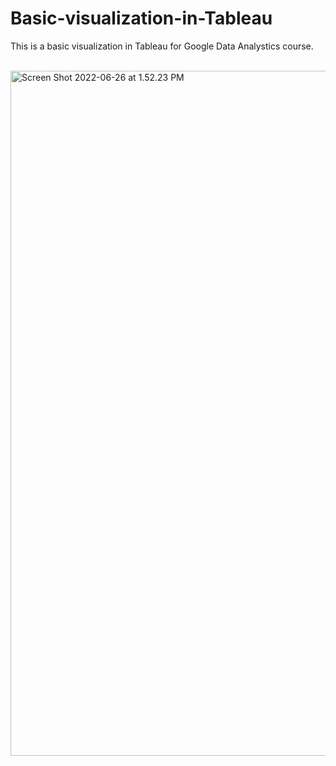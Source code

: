 # Basic-visualization-in-Tableau
This is a basic visualization in Tableau for Google Data Analystics course.

<br>
<img width="1096" alt="Screen Shot 2022-06-26 at 1.52.23 PM" src="https://user-images.githubusercontent.com/96493861/150594901-52f996d0-8996-4959-bf2b-9d6c6475f80b.png">
